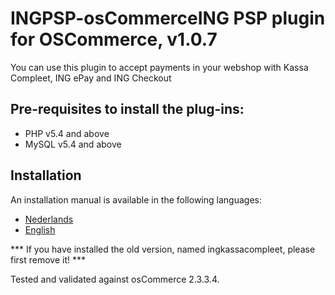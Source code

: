 # INGPSP-osCommerceING PSP plugin for OSCommerce, v1.0.7

You can use this plugin to accept payments in your webshop with Kassa Compleet, ING ePay and ING Checkout

## Pre-requisites to install the plug-ins:
* PHP v5.4 and above
* MySQL v5.4 and above

## Installation
An installation manual is available in the following languages:
* [Nederlands](../../wiki/NL:-ING-PSP-installatie-handleiding-voor-osCommerce)
* [English](../../wiki/EN:-ING-PSP-installation-manual-for-osCommerce)

*** If you have installed the old version, named ingkassacompleet, please first remove it! ***

Tested and validated against osCommerce 2.3.3.4.
